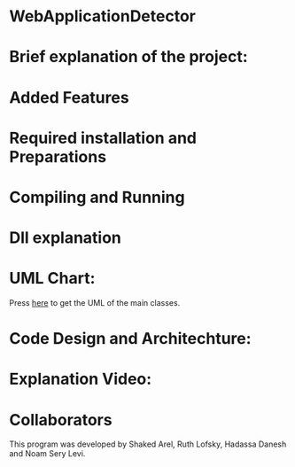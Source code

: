 # WebApplicationDetector

# Brief explanation of the project:


# Added Features


# Required installation and Preparations


# Compiling and Running

 
 # Dll explanation


# UML Chart:

Press [here](https://github.com/Noamls123/WebApplicationDetector/blob/main/Selected.png) to get the UML of the main classes.


# Code Design and Architechture:


# Explanation Video:

# Collaborators
This program was developed by Shaked Arel, Ruth Lofsky, Hadassa Danesh and Noam Sery Levi.

